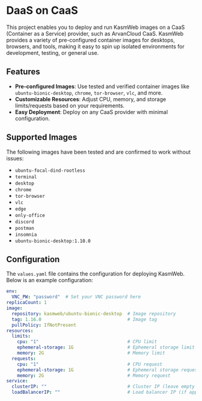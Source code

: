# DaaS on CaaS

This project enables you to deploy and run KasmWeb images on a CaaS (Container as a Service) provider, such as ArvanCloud CaaS. KasmWeb provides a variety of pre-configured container images for desktops, browsers, and tools, making it easy to spin up isolated environments for development, testing, or general use.

## Features

- **Pre-configured Images**: Use tested and verified container images like `ubuntu-bionic-desktop`, `chrome`, `tor-browser`, `vlc`, and more.
- **Customizable Resources**: Adjust CPU, memory, and storage limits/requests based on your requirements.
- **Easy Deployment**: Deploy on any CaaS provider with minimal configuration.

## Supported Images

The following images have been tested and are confirmed to work without issues:

- `ubuntu-focal-dind-rootless`
- `terminal`
- `desktop`
- `chrome`
- `tor-browser`
- `vlc`
- `edge`
- `only-office`
- `discord`
- `postman`
- `insomnia`
- `ubuntu-bionic-desktop:1.10.0`

## Configuration

The `values.yaml` file contains the configuration for deploying KasmWeb. Below is an example configuration:

```yaml
env:
  VNC_PW: "password"  # Set your VNC password here
replicaCount: 1
image:
  repository: kasmweb/ubuntu-bionic-desktop  # Image repository
  tag: 1.16.0                                # Image tag
  pullPolicy: IfNotPresent
resources:
  limits:
    cpu: "1"                                 # CPU limit
    ephemeral-storage: 1G                    # Ephemeral storage limit
    memory: 2G                               # Memory limit
  requests:
    cpu: "1"                                 # CPU request
    ephemeral-storage: 1G                    # Ephemeral storage request
    memory: 2G                               # Memory request
service:
  clusterIP: ""                              # Cluster IP (leave empty for dynamic assignment)
  loadBalancerIP: ""                         # Load balancer IP (if applicable)
